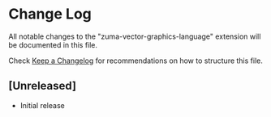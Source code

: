# Change Log

All notable changes to the "zuma-vector-graphics-language" extension will be documented in this file.

Check [Keep a Changelog](http://keepachangelog.com/) for recommendations on how to structure this file.

## [Unreleased]

- Initial release